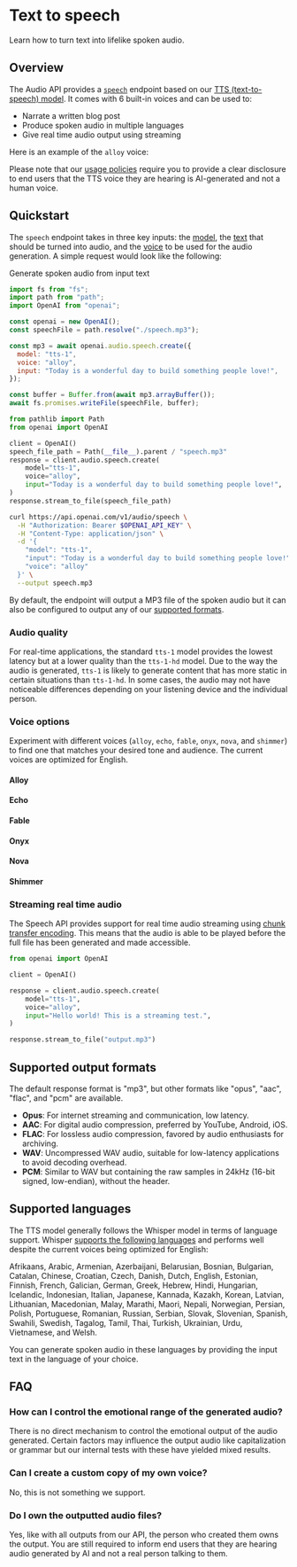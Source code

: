 Text to speech
==============

Learn how to turn text into lifelike spoken audio.

Overview
--------

The Audio API provides a [`speech`](/docs/api-reference/audio/createSpeech) endpoint based on our [TTS (text-to-speech) model](/docs/models#tts). It comes with 6 built-in voices and can be used to:

*   Narrate a written blog post
*   Produce spoken audio in multiple languages
*   Give real time audio output using streaming

Here is an example of the `alloy` voice:

Please note that our [usage policies](https://openai.com/policies/usage-policies) require you to provide a clear disclosure to end users that the TTS voice they are hearing is AI-generated and not a human voice.

Quickstart
----------

The `speech` endpoint takes in three key inputs: the [model](/docs/api-reference/audio/createSpeech#audio-createspeech-model), the [text](/docs/api-reference/audio/createSpeech#audio-createspeech-input) that should be turned into audio, and the [voice](/docs/api-reference/audio/createSpeech#audio-createspeech-voice) to be used for the audio generation. A simple request would look like the following:

Generate spoken audio from input text

```javascript
import fs from "fs";
import path from "path";
import OpenAI from "openai";

const openai = new OpenAI();
const speechFile = path.resolve("./speech.mp3");

const mp3 = await openai.audio.speech.create({
  model: "tts-1",
  voice: "alloy",
  input: "Today is a wonderful day to build something people love!",
});

const buffer = Buffer.from(await mp3.arrayBuffer());
await fs.promises.writeFile(speechFile, buffer);
```

```python
from pathlib import Path
from openai import OpenAI

client = OpenAI()
speech_file_path = Path(__file__).parent / "speech.mp3"
response = client.audio.speech.create(
    model="tts-1",
    voice="alloy",
    input="Today is a wonderful day to build something people love!",
)
response.stream_to_file(speech_file_path)
```

```bash
curl https://api.openai.com/v1/audio/speech \
  -H "Authorization: Bearer $OPENAI_API_KEY" \
  -H "Content-Type: application/json" \
  -d '{
    "model": "tts-1",
    "input": "Today is a wonderful day to build something people love!",
    "voice": "alloy"
  }' \
  --output speech.mp3
```

By default, the endpoint will output a MP3 file of the spoken audio but it can also be configured to output any of our [supported formats](#supported-output-formats).

### Audio quality

For real-time applications, the standard `tts-1` model provides the lowest latency but at a lower quality than the `tts-1-hd` model. Due to the way the audio is generated, `tts-1` is likely to generate content that has more static in certain situations than `tts-1-hd`. In some cases, the audio may not have noticeable differences depending on your listening device and the individual person.

### Voice options

Experiment with different voices (`alloy`, `echo`, `fable`, `onyx`, `nova`, and `shimmer`) to find one that matches your desired tone and audience. The current voices are optimized for English.

#### Alloy

#### Echo

#### Fable

#### Onyx

#### Nova

#### Shimmer

### Streaming real time audio

The Speech API provides support for real time audio streaming using [chunk transfer encoding](https://developer.mozilla.org/en-US/docs/Web/HTTP/Headers/Transfer-Encoding). This means that the audio is able to be played before the full file has been generated and made accessible.

```python
from openai import OpenAI

client = OpenAI()

response = client.audio.speech.create(
    model="tts-1",
    voice="alloy",
    input="Hello world! This is a streaming test.",
)

response.stream_to_file("output.mp3")
```

Supported output formats
------------------------

The default response format is "mp3", but other formats like "opus", "aac", "flac", and "pcm" are available.

*   **Opus**: For internet streaming and communication, low latency.
*   **AAC**: For digital audio compression, preferred by YouTube, Android, iOS.
*   **FLAC**: For lossless audio compression, favored by audio enthusiasts for archiving.
*   **WAV**: Uncompressed WAV audio, suitable for low-latency applications to avoid decoding overhead.
*   **PCM**: Similar to WAV but containing the raw samples in 24kHz (16-bit signed, low-endian), without the header.

Supported languages
-------------------

The TTS model generally follows the Whisper model in terms of language support. Whisper [supports the following languages](https://github.com/openai/whisper#available-models-and-languages) and performs well despite the current voices being optimized for English:

Afrikaans, Arabic, Armenian, Azerbaijani, Belarusian, Bosnian, Bulgarian, Catalan, Chinese, Croatian, Czech, Danish, Dutch, English, Estonian, Finnish, French, Galician, German, Greek, Hebrew, Hindi, Hungarian, Icelandic, Indonesian, Italian, Japanese, Kannada, Kazakh, Korean, Latvian, Lithuanian, Macedonian, Malay, Marathi, Maori, Nepali, Norwegian, Persian, Polish, Portuguese, Romanian, Russian, Serbian, Slovak, Slovenian, Spanish, Swahili, Swedish, Tagalog, Tamil, Thai, Turkish, Ukrainian, Urdu, Vietnamese, and Welsh.

You can generate spoken audio in these languages by providing the input text in the language of your choice.

FAQ
---

### How can I control the emotional range of the generated audio?

There is no direct mechanism to control the emotional output of the audio generated. Certain factors may influence the output audio like capitalization or grammar but our internal tests with these have yielded mixed results.

### Can I create a custom copy of my own voice?

No, this is not something we support.

### Do I own the outputted audio files?

Yes, like with all outputs from our API, the person who created them owns the output. You are still required to inform end users that they are hearing audio generated by AI and not a real person talking to them.
